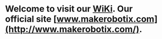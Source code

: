 # Welcome to visit our [WiKi](https://github.com/makerobotix/Robotics/wiki). Our official site [www.makerobotix.com](http://www.makerobotix.com/).
